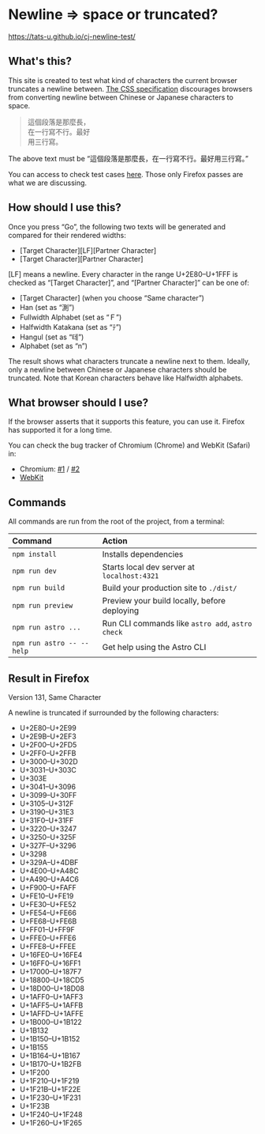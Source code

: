 # Newline => space or truncated?

https://tats-u.github.io/cj-newline-test/

## What's this?

This site is created to test what kind of characters the current browser truncates a newline between. [The CSS specification](https://drafts.csswg.org/css-text-4/#line-break-transform) discourages browsers from converting newline between Chinese or Japanese characters to space.

> 這個段落是那麼長，\
> 在一行寫不行。最好\
> 用三行寫。

The above text must be “這個段落是那麼長，在一行寫不行。最好用三行寫。”

You can access to check test cases [here](https://wpt.fyi/results/css/css-text/line-breaking?label=experimental&label=master&aligned&q=segment-break-transformation-rules-). Those only Firefox passes are what we are discussing.

## How should I use this?

Once you press “Go”, the following two texts will be generated and compared for their rendered widths:

- [Target Character][LF][Partner Character]
- [Target Character][Partner Character]

[LF] means a newline. Every character in the range U+2E80–U+1FFF is checked as “[Target Character]”, and “[Partner Character]” can be one of:

- [Target Character] (when you choose “Same character”)
- Han (set as “測”)
- Fullwidth Alphabet (set as “Ｆ”)
- Halfwidth Katakana (set as “ﾃ”)
- Hangul (set as “테”)
- Alphabet (set as “n”)

The result shows what characters truncate a newline next to them. Ideally, only a newline between Chinese or Japanese characters should be truncated. Note that Korean characters behave like Halfwidth alphabets.

## What browser should I use?

If the browser asserts that it supports this feature, you can use it. Firefox has supported it for a long time.

You can check the bug tracker of Chromium (Chrome) and WebKit (Safari) in:

- Chromium: [#1](https://issues.chromium.org/issues/40069685) / [#2](https://issues.chromium.org/issues/40774934)
- [WebKit](https://bugs.webkit.org/show_bug.cgi?id=260857)

## Commands

All commands are run from the root of the project, from a terminal:

| Command                   | Action                                           |
| :------------------------ | :----------------------------------------------- |
| `npm install`             | Installs dependencies                            |
| `npm run dev`             | Starts local dev server at `localhost:4321`      |
| `npm run build`           | Build your production site to `./dist/`          |
| `npm run preview`         | Preview your build locally, before deploying     |
| `npm run astro ...`       | Run CLI commands like `astro add`, `astro check` |
| `npm run astro -- --help` | Get help using the Astro CLI                     |

## Result in Firefox

Version 131, Same Character

A newline is truncated if surrounded by the following characters:

- U+2E80–U+2E99
- U+2E9B–U+2EF3
- U+2F00–U+2FD5
- U+2FF0–U+2FFB
- U+3000–U+302D
- U+3031–U+303C
- U+303E
- U+3041–U+3096
- U+3099–U+30FF
- U+3105–U+312F
- U+3190–U+31E3
- U+31F0–U+31FF
- U+3220–U+3247
- U+3250–U+325F
- U+327F–U+3296
- U+3298
- U+329A–U+4DBF
- U+4E00–U+A48C
- U+A490–U+A4C6
- U+F900–U+FAFF
- U+FE10–U+FE19
- U+FE30–U+FE52
- U+FE54–U+FE66
- U+FE68–U+FE6B
- U+FF01–U+FF9F
- U+FFE0–U+FFE6
- U+FFE8–U+FFEE
- U+16FE0–U+16FE4
- U+16FF0–U+16FF1
- U+17000–U+187F7
- U+18800–U+18CD5
- U+18D00–U+18D08
- U+1AFF0–U+1AFF3
- U+1AFF5–U+1AFFB
- U+1AFFD–U+1AFFE
- U+1B000–U+1B122
- U+1B132
- U+1B150–U+1B152
- U+1B155
- U+1B164–U+1B167
- U+1B170–U+1B2FB
- U+1F200
- U+1F210–U+1F219
- U+1F21B–U+1F22E
- U+1F230–U+1F231
- U+1F23B
- U+1F240–U+1F248
- U+1F260–U+1F265
